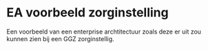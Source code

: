 # EA voorbeeld zorginstelling
 Een voorbeeld van een enterprise archtitectuur zoals deze er uit zou kunnen zien bij een GGZ zorginstellig.
